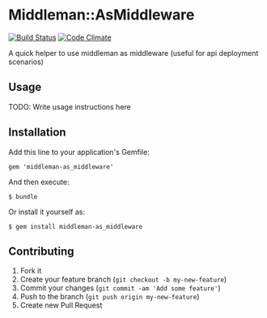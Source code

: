 # Middleman::AsMiddleware
[![Build Status](https://travis-ci.org/JonRowe/middleman-asmiddleware.png?branch=master)](https://travis-ci.org/JonRowe/middleman-asmiddleware) [![Code Climate](https://codeclimate.com/github/JonRowe/middleman-asmiddleware.png)](https://codeclimate.com/github/JonRowe/middleman-asmiddleware)

A quick helper to use middleman as middleware (useful for api deployment scenarios)

## Usage

TODO: Write usage instructions here

## Installation

Add this line to your application's Gemfile:

    gem 'middleman-as_middleware'

And then execute:

    $ bundle

Or install it yourself as:

    $ gem install middleman-as_middleware

## Contributing

1. Fork it
2. Create your feature branch (`git checkout -b my-new-feature`)
3. Commit your changes (`git commit -am 'Add some feature'`)
4. Push to the branch (`git push origin my-new-feature`)
5. Create new Pull Request
